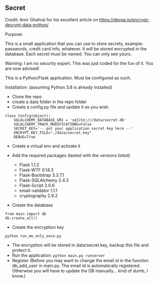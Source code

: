 Secret
------

Credit: Amir Ghahrai for his excellent article on https://devqa.io/encrypt-decrypt-data-python/

Purpose:

This is a small application that you can use to store secrets, example: passwords, credit card info, whatever.
It will be stored encrypted in the database. Each secret must be named. You can only see yours.

Warning: I am no security expert. This was just coded for the fun of it. You are now advised!


This is a Python/Flask application. Must be configured as such.

Installation: (assuming Python 3.8 is already installed)

- Clone the repo
- create a data folder in the repo folder
- Create a config.py file and update it as you wish.

```
class Config(object):
    SQLALCHEMY_DATABASE_URI = 'sqlite:///data/secret.db'
    SQLALCHEMY_TRACK_MODIFICATIONS=False
    SECRET_KEY='-- put your application secret key here --'
    ENCRYPT_KEY_FILE="./data/secret.key"
    DEBUG=True
```

- Create a virtual env and activate it
- Add the required packages (tested with the versions listed)
  - Flask 1.1.2
  - Flask-WTF 0.14.3
  - Flask-Bootstrap 3.3.7.1
  - Flask-SQLAlchemy 2.4.3
  - Flask-Script 2.0.6
  - email-validator 1.1.1
  - cryptography 2.9.2

- Create the database
```
from main import db
db.create_all()
```

- Create the encryption key

```
python run_me_only_once.py  
```

- The encryption will be stored in data/secret.key, backup this file and protect it.
- Run the application: `python main.py runserver`
- Register (Before you may want to change the email id in the function db_add_user in main.py.
The email id is automatically registered. Otherwise you will have to update the DB manually... kind of dumb, I know.)

